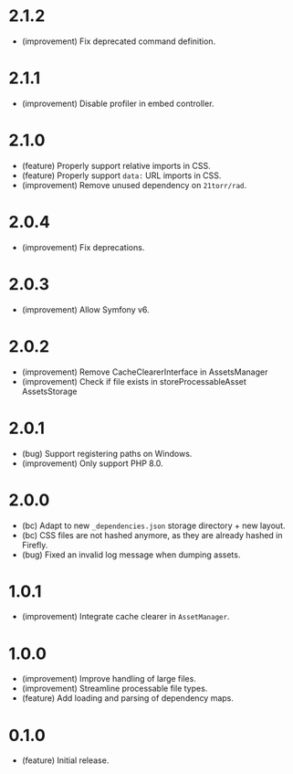 2.1.2
=====

* (improvement) Fix deprecated command definition.


2.1.1
=====

* (improvement) Disable profiler in embed controller.


2.1.0
=====

*   (feature) Properly support relative imports in CSS.
*   (feature) Properly support `data:` URL imports in CSS.
*   (improvement) Remove unused dependency on `21torr/rad`.


2.0.4
=====

*   (improvement) Fix deprecations.


2.0.3
=====

*   (improvement) Allow Symfony v6.


2.0.2
=====

*   (improvement) Remove CacheClearerInterface in AssetsManager 
*   (improvement) Check if file exists in storeProcessableAsset AssetsStorage


2.0.1
=====

*   (bug) Support registering paths on Windows.
*   (improvement) Only support PHP 8.0.


2.0.0
=====

*   (bc) Adapt to new `_dependencies.json` storage directory + new layout.
*   (bc) CSS files are not hashed anymore, as they are already hashed in Firefly.
*   (bug) Fixed an invalid log message when dumping assets.


1.0.1
=====

*   (improvement) Integrate cache clearer in `AssetManager`.


1.0.0
=====

*   (improvement) Improve handling of large files. 
*   (improvement) Streamline processable file types.
*   (feature) Add loading and parsing of dependency maps.


0.1.0
=====

*   (feature) Initial release.
